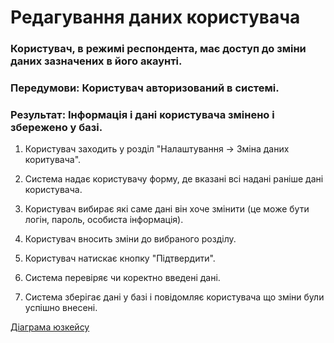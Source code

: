 # Редагування даних користувача 

### Користувач, в режимі респондента, має доступ до зміни даних зазначених в його акаунті.

### Передумови: Користувач авторизований в системі.

### Результат: Інформація і дані користувача змінено і збережено у базі. 

1. Користувач заходить у розділ "Налаштування -> Зміна даних коритувача".

2. Система надає користувачу форму, де вказані всі надані раніше дані користувача.

3. Користувач вибирає які саме дані він хоче змінити (це може бути логін, пароль, особиста інформація).

4. Користувач вносить зміни до вибраного розділу.

5. Користувач натискає кнопку "Підтвердити".

6. Система перевіряє чи коректно введені дані.

7. Система зберігає дані у базі і повідомляє користувача що зміни були успішно внесені.

[Діаграма юзкейсу](https://github.com/ip-85/System-Dynamics/blob/master/Doc/UMLDiagrams/scenarios/user/Diagrams/UC1-AccChanging.md)
